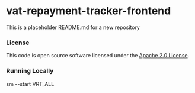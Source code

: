 
# vat-repayment-tracker-frontend

This is a placeholder README.md for a new repository

### License     

This code is open source software licensed under the [Apache 2.0 License]("http://www.apache.org/licenses/LICENSE-2.0.html").

### Running Locally
sm --start VRT_ALL
